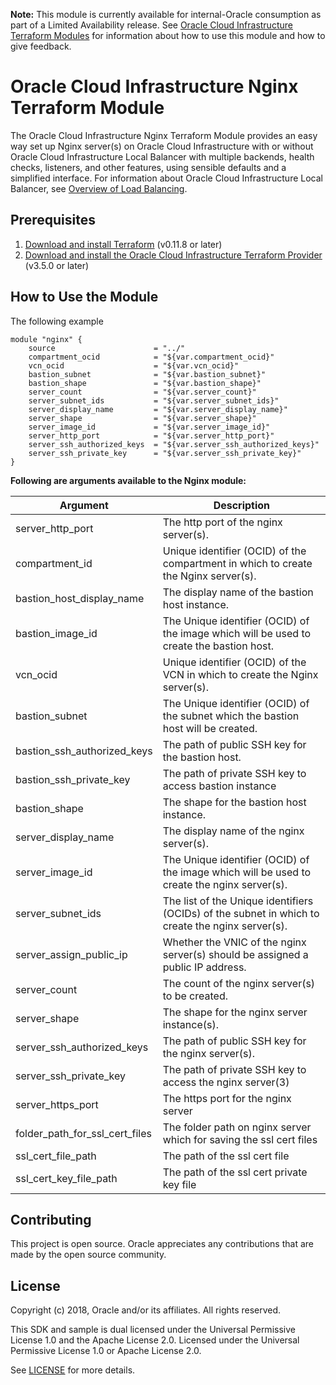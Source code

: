 **Note:** This module is currently available for internal-Oracle consumption as part of a Limited Availability release. See [Oracle Cloud Infrastructure Terraform Modules](https://confluence.oraclecorp.com/confluence/display/BMCS/OCI+Terraform+Modules) for information about how to use this module and how to give feedback.

# Oracle Cloud Infrastructure Nginx Terraform Module

The Oracle Cloud Infrastructure Nginx Terraform Module provides an easy way set up Nginx server(s) on Oracle Cloud Infrastructure with or without Oracle Cloud Infrastructure Local Balancer with multiple backends, health checks, listeners, and other features, using sensible defaults and a simplified interface. For information about Oracle Cloud Infrastructure Local Balancer, see [Overview of Load Balancing](https://docs.cloud.oracle.com/iaas/Content/Balance/Concepts/balanceoverview.htm).


## Prerequisites

1. [Download and install Terraform](https://www.terraform.io/downloads.html) (v0.11.8 or later)
2. [Download and install the Oracle Cloud Infrastructure Terraform Provider](https://github.com/oracle/terraform-provider-oci) (v3.5.0 or later)

## How to Use the Module

The following example

```hcl
module "nginx" {
    source                      = "../"
    compartment_ocid            = "${var.compartment_ocid}"
    vcn_ocid                    = "${var.vcn_ocid}"
    bastion_subnet              = "${var.bastion_subnet}"
    bastion_shape               = "${var.bastion_shape}"
    server_count                = "${var.server_count}"
    server_subnet_ids           = "${var.server_subnet_ids}"
    server_display_name         = "${var.server_display_name}"
    server_shape                = "${var.server_shape}"
    server_image_id             = "${var.server_image_id}"
    server_http_port            = "${var.server_http_port}"
    server_ssh_authorized_keys  = "${var.server_ssh_authorized_keys}"
    server_ssh_private_key      = "${var.server_ssh_private_key}"
}
```

**Following are arguments available to the Nginx module:**

Argument | Description
--- | ---
server_http_port | The http port of the nginx server(s).
compartment_id | Unique identifier (OCID) of the compartment in which to create the Nginx server(s).
bastion_host_display_name | The display name of the bastion host instance.
bastion_image_id | The Unique identifier (OCID) of the image which will be used to create the bastion host.
vcn_ocid | Unique identifier (OCID) of the VCN in which to create the Nginx server(s).
bastion_subnet | The Unique identifier (OCID) of the subnet which the bastion host will be created.
bastion_ssh_authorized_keys | The path of public SSH key for the bastion host.
bastion_ssh_private_key | The path of private SSH key to access bastion instance
bastion_shape | The shape for the bastion host instance.
server_display_name | The display name of the nginx server(s).
server_image_id | The Unique identifier (OCID) of the image which will be used to create the nginx server(s).
server_subnet_ids | The list of the Unique identifiers (OCIDs) of the subnet in which to create the nginx server(s).
server_assign_public_ip | Whether the VNIC of the nginx server(s) should be assigned a public IP address.
server_count | The count of the nginx server(s) to be created.
server_shape | The shape for the nginx server instance(s).
server_ssh_authorized_keys | The path of public SSH key for the nginx server(s).
server_ssh_private_key | The path of private SSH key to access the nginx server(3)
server_https_port | The https port for the nginx server
folder_path_for_ssl_cert_files | The folder path on nginx server which for saving the ssl cert files
ssl_cert_file_path | The path of the ssl cert file
ssl_cert_key_file_path | The path of the ssl cert private key file

## Contributing

This project is open source. Oracle appreciates any contributions that are made by the open source community.

## License

Copyright (c) 2018, Oracle and/or its affiliates. All rights reserved.

This SDK and sample is dual licensed under the Universal Permissive License 1.0 and the Apache License 2.0.
Licensed under the Universal Permissive License 1.0 or Apache License 2.0.

See [LICENSE](/LICENSE.txt) for more details.
